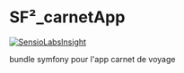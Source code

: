 # SF²_carnetApp
[![SensioLabsInsight](https://insight.sensiolabs.com/projects/6825de2b-0479-4bf5-9eb0-f764ce02bd6e/big.png)](https://insight.sensiolabs.com/projects/6825de2b-0479-4bf5-9eb0-f764ce02bd6e)

bundle symfony pour l'app carnet de voyage
